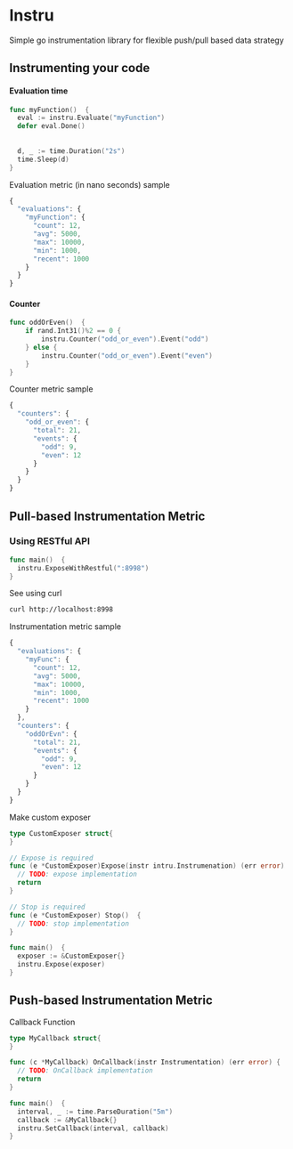 # Instru

Simple go instrumentation library for flexible push/pull based data strategy

## Instrumenting your code

#### Evaluation time

```go
func myFunction()  {
  eval := instru.Evaluate("myFunction")
  defer eval.Done()
  
  
  d, _ := time.Duration("2s")
  time.Sleep(d)
}
```

Evaluation metric (in nano seconds) sample
```js
{
  "evaluations": {
    "myFunction": {
      "count": 12,
      "avg": 5000,
      "max": 10000,
      "min": 1000,
      "recent": 1000
    }
  }
}
```

#### Counter

```go
func oddOrEven()  {
	if rand.Int31()%2 == 0 {
		instru.Counter("odd_or_even").Event("odd")
	} else {
		instru.Counter("odd_or_even").Event("even")
	}
}
```

Counter metric sample
```js
{
  "counters": {
    "odd_or_even": {
      "total": 21,
      "events": {
        "odd": 9,
        "even": 12
      }
    }
  }
}
```

## Pull-based Instrumentation Metric 

### Using RESTful API
```go
func main()  {
  instru.ExposeWithRestful(":8998")
}
```

See using curl
```sh
curl http://localhost:8998
```

Instrumentation metric sample
```js
{
  "evaluations": {
    "myFunc": {
      "count": 12,
      "avg": 5000,
      "max": 10000,
      "min": 1000,
      "recent": 1000
    }
  },
  "counters": {
    "oddOrEvn": {
      "total": 21,
      "events": {
        "odd": 9,
        "even": 12
      }
    }
  }
}
```

Make custom exposer

```go
type CustomExposer struct{
}

// Expose is required
func (e *CustomExposer)Expose(instr intru.Instrumenation) (err error)  {
  // TODO: expose implementation
  return
}

// Stop is required 
func (e *CustomExposer) Stop()  {
  // TODO: stop implementation
}
```
```go
func main()  {
  exposer := &CustomExposer{}
  instru.Expose(exposer)
}
```

## Push-based Instrumentation Metric 

Callback Function
```go
type MyCallback struct{
}

func (c *MyCallback) OnCallback(instr Instrumentation) (err error) {
  // TODO: OnCallback implementation
  return
}
```
```go
func main()  {
  interval, _ := time.ParseDuration("5m")
  callback := &MyCallback{}
  instru.SetCallback(interval, callback)  
}
```
